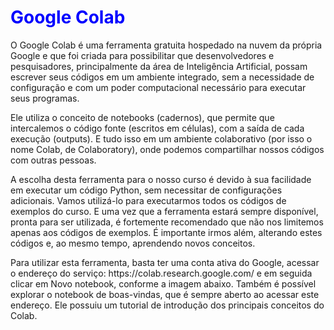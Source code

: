 # <h1 style="color:blue;">Google Colab</h1>


 <p> O Google Colab é uma ferramenta gratuita hospedado na nuvem da própria 
Google e que foi criada para possibilitar que desenvolvedores e pesquisadores, 
principalmente da área de Inteligência Artificial, possam escrever seus códigos em um 
ambiente integrado, sem a necessidade de configuração e com um poder computacional 
necessário para executar seus programas.  </p>
 <p>Ele utiliza o conceito de notebooks (cadernos), que permite que intercalemos o 
código fonte (escritos em células), com a saída de cada execução (outputs). E tudo isso 
em um ambiente colaborativo (por isso o nome Colab, de Colaboratory), onde podemos 
compartilhar nossos códigos com outras pessoas. </p>
 <p>A escolha desta ferramenta para o nosso curso é devido à sua facilidade em 
executar um código Python, sem necessitar de configurações adicionais. Vamos utilizá-lo para executarmos todos os códigos de exemplos do curso. E uma vez que a ferramenta 
estará sempre disponível, pronta para ser utilizada, é fortemente recomendado que não 
nos limitemos apenas aos códigos de exemplos. É importante irmos além, alterando 
estes códigos e, ao mesmo tempo, aprendendo novos conceitos.  </p>
 <p>Para utilizar esta ferramenta, basta ter uma conta ativa do Google, acessar o 
endereço do serviço: https://colab.research.google.com/ e em seguida clicar em Novo 
notebook, conforme a imagem abaixo. Também é possível explorar o notebook de boas-vindas, que é sempre aberto ao acessar este endereço. Ele possuiu um tutorial de 
introdução dos principais conceitos do Colab.  </p>
